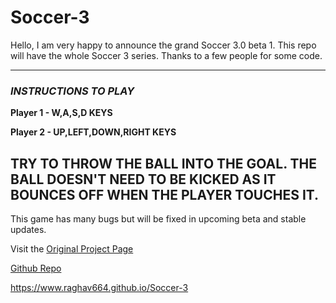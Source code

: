 # Soccer-3
Hello, I am very happy to announce the grand Soccer 3.0 beta 1. This repo will have the whole Soccer 3 series. Thanks to a few people for some code. 

--------------------------------------------------------------------------------------------------------------------------------------------------------------------
###                                                            ***INSTRUCTIONS TO PLAY***

**Player 1 - W,A,S,D KEYS**

**Player 2 - UP,LEFT,DOWN,RIGHT KEYS**

**TRY TO THROW THE BALL INTO THE GOAL. THE BALL DOESN'T NEED TO BE KICKED AS IT BOUNCES OFF WHEN THE PLAYER TOUCHES IT.**
--------------------------------------------------------------------------------------------------------------------------------------------------------------------

This game has many bugs but will be fixed in upcoming beta and stable updates.

Visit the [Original Project Page](https://scratch.mit.edu/projects/516206682)

[Github Repo](https://github.com/raghav664/Soccer-3)

https://www.raghav664.github.io/Soccer-3
